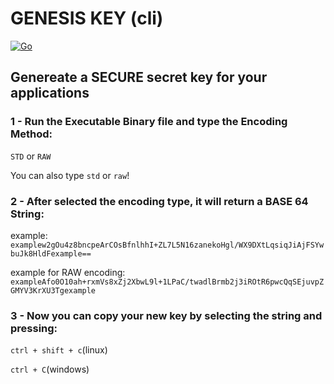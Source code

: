 # GENESIS KEY (cli) 
[![Go](https://img.shields.io/badge/go-%2300ADD8.svg?style=for-the-badge&logo=go&logoColor=white)](https://go.dev/)

## **Genereate a SECURE secret key for your applications**

### 1 - Run the Executable Binary file and type the Encoding Method:
`STD` or `RAW`

You can also type `std` or `raw`!

### 2 - After selected the encoding type, it will return a BASE 64 String:
example:
`examplew2gOu4z8bncpeArCOsBfnlhhI+ZL7L5N16zanekoHgl/WX9DXtLqsiqJiAjFSYwbuJk8HldFexample==`

example for RAW encoding:
`exampleAfo0O10ah+rxmVs8xZj2XbwL9l+1LPaC/twadlBrmb2j3iROtR6pwcQqSEjuvpZGMYV3KrXU3Tgexample`

### 3 - Now you can copy your new key by selecting the string and pressing:
`ctrl + shift + c`(linux)

`ctrl + C`(windows)
